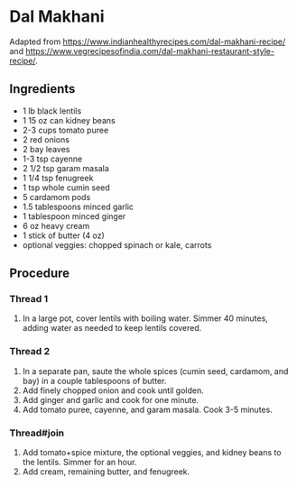 # Dal Makhani

Adapted from https://www.indianhealthyrecipes.com/dal-makhani-recipe/ and https://www.vegrecipesofindia.com/dal-makhani-restaurant-style-recipe/.

## Ingredients

- 1 lb black lentils
- 1 15 oz can kidney beans
- 2-3 cups tomato puree
- 2 red onions
- 2 bay leaves
- 1-3 tsp cayenne
- 2 1/2 tsp garam masala
- 1 1/4 tsp fenugreek
- 1 tsp whole cumin seed
- 5 cardamom pods
- 1.5 tablespoons minced garlic
- 1 tablespoon minced ginger
- 6 oz heavy cream
- 1 stick of butter (4 oz)
- optional veggies: chopped spinach or kale, carrots

## Procedure

### Thread 1

1. In a large pot, cover lentils with boiling water.
   Simmer 40 minutes, adding water as needed to keep lentils covered.

### Thread 2

1. In a separate pan, saute the whole spices (cumin seed, cardamom, and bay) in a couple tablespoons of butter.
2. Add finely chopped onion and cook until golden.
3. Add ginger and garlic and cook for one minute.
4. Add tomato puree, cayenne, and garam masala. Cook 3-5 minutes.

### Thread#join

1. Add tomato+spice mixture, the optional veggies, and kidney beans to the lentils. Simmer for an hour.
2. Add cream, remaining butter, and fenugreek.

